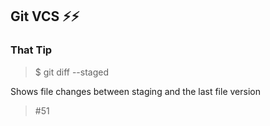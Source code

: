 ## Git VCS ⚡️⚡️
### That Tip

> $ git diff --staged

Shows file changes between staging and the last file version

>#51